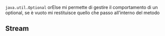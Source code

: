 `java.util.Optional` 
orElse mi permette di gestire il comportamento di un optional, se è vuoto mi restituisce quello che passo all’interno del metodo

## Stream

